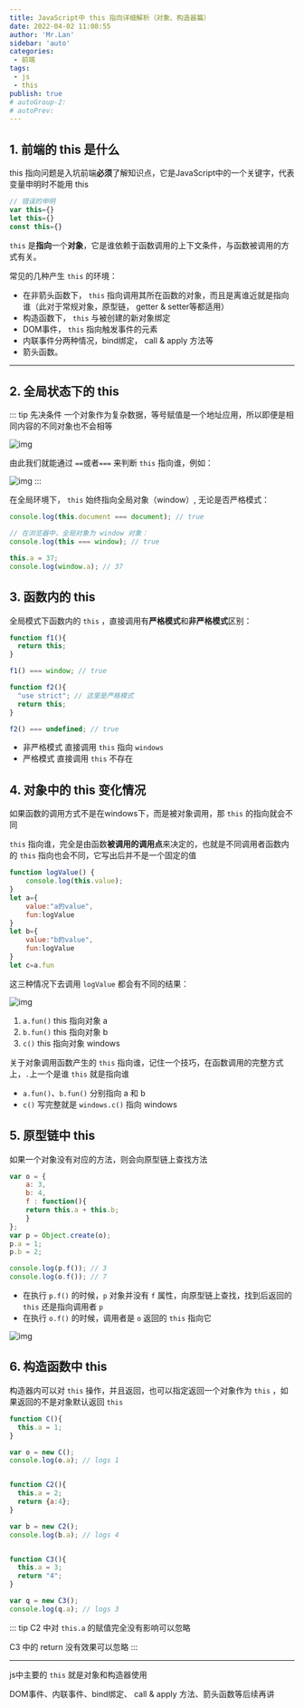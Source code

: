 ```yaml
---
title: JavaScript中 this 指向详细解析（对象、构造器篇）
date: 2022-04-02 11:08:55
author: 'Mr.Lan'
sidebar: 'auto'
categories: 
 - 前端
tags: 
 - js
 - this
publish: true
# autoGroup-2: 
# autoPrev:
---
```


## 1. 前端的 this 是什么

this 指向问题是入坑前端**必须**了解知识点，它是JavaScript中的一个关键字，代表变量申明时不能用 this

``` js
// 错误的申明
var this={}
let this={}
const this={}
```

`this` 是**指向**一个**对象**，它是谁依赖于函数调用的上下文条件，与函数被调用的方式有关。

常见的几种产生 `this` 的环境：
+ 在非箭头函数下， `this` 指向调用其所在函数的对象，而且是离谁近就是指向谁（此对于常规对象，原型链， getter & setter等都适用）
+ 构造函数下， `this` 与被创建的新对象绑定
+ DOM事件， `this` 指向触发事件的元素
+ 内联事件分两种情况，bind绑定， call & apply 方法等
+ 箭头函数。

---

## 2. 全局状态下的 this 

::: tip 先决条件
一个对象作为复杂数据，等号赋值是一个地址应用，所以即便是相同内容的不同对象也不会相等

![img](./img/20220401145720.png)

由此我们就能通过 `==`或者`===` 来判断 `this` 指向谁，例如：

![img](./img/20220401145721.png)
:::

在全局环境下， `this` 始终指向全局对象（window）, 无论是否严格模式：

``` js
console.log(this.document === document); // true

// 在浏览器中，全局对象为 window 对象：
console.log(this === window); // true

this.a = 37;
console.log(window.a); // 37
```

## 3. 函数内的 this 

全局模式下函数内的 `this` ，直接调用有**严格模式**和**非严格模式**区别：

``` js
function f1(){
  return this;
}

f1() === window; // true

function f2(){
  "use strict"; // 这里是严格模式
  return this;
}

f2() === undefined; // true
```

+ 非严格模式 直接调用 `this` 指向 `windows`
+ 严格模式 直接调用 `this` 不存在

## 4. 对象中的 this 变化情况

如果函数的调用方式不是在windows下，而是被对象调用，那 `this` 的指向就会不同

`this` 指向谁，完全是由函数**被调用的调用点**来决定的，也就是不同调用者函数内的 `this` 指向也会不同，它写出后并不是一个固定的值

``` js
function logValue() {
    console.log(this.value);
}
let a={
    value:"a的value",
    fun:logValue
}
let b={
    value:"b的value",
    fun:logValue
}
let c=a.fun
```

这三种情况下去调用 `logValue` 都会有不同的结果：

![img](./img/20220402102206.png)

1. `a.fun()` this 指向对象 a
2. `b.fun()` this 指向对象 b
3. `c()` this 指向对象 windows

关于对象调用函数产生的 `this` 指向谁，记住一个技巧，在函数调用的完整方式上，`.`上一个是谁 `this` 就是指向谁

+ `a.fun()`、`b.fun()` 分别指向 a 和 b
+ `c()` 写完整就是 `windows.c()` 指向 windows

## 5. 原型链中 this

如果一个对象没有对应的方法，则会向原型链上查找方法

``` js
var o = {
    a: 3,
    b: 4,
    f : function(){ 
    return this.a + this.b; 
    }
};
var p = Object.create(o);
p.a = 1;
p.b = 2;

console.log(p.f()); // 3
console.log(o.f()); // 7
```

+ 在执行 `p.f()` 的时候，`p` 对象并没有 `f` 属性，向原型链上查找，找到后返回的 `this` 还是指向调用者 `p`
+ 在执行 `o.f()` 的时候，调用者是 `o` 返回的 `this` 指向它

![img](./img/20220402104009.png)

## 6. 构造函数中 this

构造器内可以对 `this` 操作，并且返回，也可以指定返回一个对象作为 `this` ，如果返回的不是对象默认返回 `this`

``` js
function C(){
  this.a = 1;
}

var o = new C();
console.log(o.a); // logs 1


function C2(){
  this.a = 2;
  return {a:4};
}

var b = new C2();
console.log(b.a); // logs 4


function C3(){
  this.a = 3;
  return "4";
}

var q = new C3();
console.log(q.a); // logs 3
```

::: tip
C2 中对 `this.a` 的赋值完全没有影响可以忽略

C3 中的 return 没有效果可以忽略
:::

---

js中主要的 `this` 就是对象和构造器使用

DOM事件、内联事件、bind绑定、 call & apply 方法、箭头函数等后续再讲